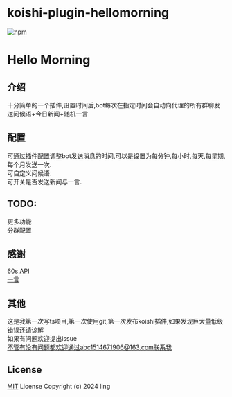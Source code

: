 # koishi-plugin-hellomorning

[![npm](https://img.shields.io/npm/v/koishi-plugin-hellomorning?style=flat-square)](https://www.npmjs.com/package/koishi-plugin-hellomorning)

# Hello Morning

## 介绍  
十分简单的一个插件,设置时间后,bot每次在指定时间会自动向代理的所有群聊发送问候语+今日新闻+随机一言  
## 配置
可通过插件配置调整bot发送消息的时间,可以是设置为每分钟,每小时,每天,每星期,每个月发送一次.  
可自定义问候语.  
可开关是否发送新闻与一言.
## TODO:
更多功能  
分群配置 
## 感谢
[60s API]("https://github.com/vikiboss/60s")  
[一言]("https://hitokoto.cn")
## 其他
这是我第一次写ts项目,第一次使用git,第一次发布koishi插件,如果发现巨大量低级错误还请谅解  
如果有问题欢迎提出issue  
不管有没有问题都欢迎通过abc1514671906@163.com联系我
## License

[MIT](LICENSE) License Copyright (c) 2024 ling
